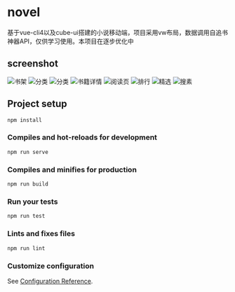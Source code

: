 # novel
基于vue-cli4以及cube-ui搭建的小说移动端，项目采用vw布局，数据调用自追书神器API，仅供学习使用。本项目在逐步优化中

## screenshot
![书架](https://github.com/vanbolee/xiaoshuo/blob/master/src/assets/screenshot/1.jpg)
![分类](https://github.com/vanbolee/xiaoshuo/blob/master/src/assets/screenshot/2.jpg)
![分类](https://github.com/vanbolee/xiaoshuo/blob/master/src/assets/screenshot/3.jpg)
![书籍详情](https://github.com/vanbolee/xiaoshuo/blob/master/src/assets/screenshot/4.jpg)
![阅读页](https://github.com/vanbolee/xiaoshuo/blob/master/src/assets/screenshot/5.jpg)
![排行](https://github.com/vanbolee/xiaoshuo/blob/master/src/assets/screenshot/6.jpg)
![精选](https://github.com/vanbolee/xiaoshuo/blob/master/src/assets/screenshot/7.jpg)
![搜素](https://github.com/vanbolee/xiaoshuo/blob/master/src/assets/screenshot/8.jpg)

## Project setup
```
npm install
```

### Compiles and hot-reloads for development
```
npm run serve
```

### Compiles and minifies for production
```
npm run build
```

### Run your tests
```
npm run test
```

### Lints and fixes files
```
npm run lint
```

### Customize configuration
See [Configuration Reference](https://cli.vuejs.org/config/).